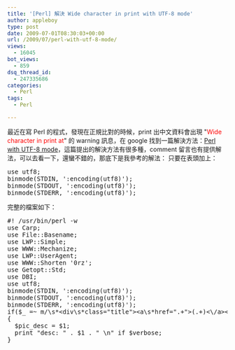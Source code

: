```yaml
---
title: '[Perl] 解決 Wide character in print with UTF-8 mode'
author: appleboy
type: post
date: 2009-07-01T08:30:03+00:00
url: /2009/07/perl-with-utf-8-mode/
views:
  - 16045
bot_views:
  - 859
dsq_thread_id:
  - 247335686
categories:
  - Perl
tags:
  - Perl

---
```

最近在寫 Perl 的程式，發現在正規比對的時候，print 出中文資料會出現 "<span style="color: #ff0000;">Wide character in print at</span>" 的 warning 訊息，在 google 找到一篇解決方法：[Perl with UTF-8 mode][1]，這篇提出的解決方法有很多種，comment 留言也有提供解法，可以去看一下，還蠻不錯的，那底下是我參考的解法： 只要在表頭加上： 

<pre class="brush: perl; title: ; notranslate" title="">use utf8;
binmode(STDIN, ':encoding(utf8)');
binmode(STDOUT, ':encoding(utf8)');
binmode(STDERR, ':encoding(utf8)');</pre> 完整的檔案如下： 

<pre class="brush: perl; title: ; notranslate" title="">#! /usr/bin/perl -w
use Carp;
use File::Basename;
use LWP::Simple;
use WWW::Mechanize;
use LWP::UserAgent;
use WWW::Shorten '0rz';
use Getopt::Std;
use DBI;
use utf8;
binmode(STDIN, ':encoding(utf8)');
binmode(STDOUT, ':encoding(utf8)');
binmode(STDERR, ':encoding(utf8)');
if($_ =~ m/\s*&lt;div\s*class="title">&lt;a\s*href=".+">(.+)&lt;\/a>&lt;\/div>\s*/)
{
  $pic_desc = $1;
  print "desc: " . $1 . " \n" if $verbose;
} </pre>

 [1]: http://www.jeffhung.net/blog/articles/jeffhung/417/